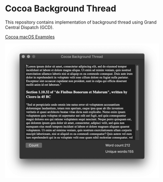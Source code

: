 # Cocoa Background Thread

This repository contains implementation of background thread using Grand Central Dispatch (GCD).

[Cocoa macOS Examples](https://github.com/NikolaGrujic91/Cocoa-macOS-Examples)

![image missing](App.png "Application UI")